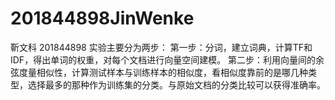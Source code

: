 # 201844898JinWenke
靳文科
201844898
实验主要分为两步：
第一步：分词，建立词典，计算TF和IDF，得出单词的权重，对每个文档进行向量空间建模。
第二步：利用向量间的余弦度量相似性，计算测试样本与训练样本的相似度，看相似度靠前的是哪几种类型，选择最多的那种作为训练集的分类。与原始文档的分类比较可以获得准确率。
